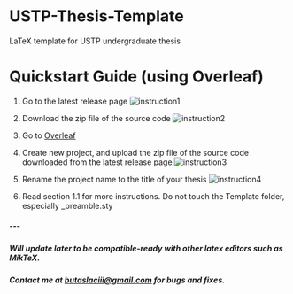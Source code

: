 # USTP-Thesis-Template
LaTeX template for USTP undergraduate thesis

# Quickstart Guide (using Overleaf)

1. Go to the latest release page ![instruction1](https://github.com/sid410/USTP-Thesis-Template/assets/39384021/d01d1ef2-8003-4c11-ae67-4f14ef6a86ed)

2. Download the zip file of the source code ![instruction2](https://github.com/sid410/USTP-Thesis-Template/assets/39384021/d16c40ff-41d2-4236-88f3-7c526452b935)

3. Go to [Overleaf](https://www.overleaf.com/project)
4. Create new project, and upload the zip file of the source code downloaded from the latest release page ![instruction3](https://github.com/sid410/USTP-Thesis-Template/assets/39384021/aac00ac9-fbcf-4563-a447-d4693a6a9335)

5. Rename the project name to the title of your thesis ![instruction4](https://github.com/sid410/USTP-Thesis-Template/assets/39384021/69ae80ce-03c4-4af6-953d-d2380e7a5648)

6. Read section 1.1 for more instructions. Do not touch the Template folder, especially _preamble.sty

##### ---
##### Will update later to be compatible-ready with other latex editors such as MikTeX.
##### Contact me at butaslaciii@gmail.com for bugs and fixes.
